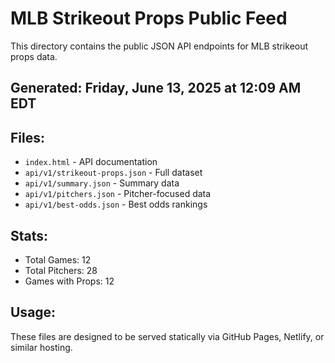 # MLB Strikeout Props Public Feed

This directory contains the public JSON API endpoints for MLB strikeout props data.

## Generated: Friday, June 13, 2025 at 12:09 AM EDT

## Files:
- `index.html` - API documentation
- `api/v1/strikeout-props.json` - Full dataset
- `api/v1/summary.json` - Summary data
- `api/v1/pitchers.json` - Pitcher-focused data  
- `api/v1/best-odds.json` - Best odds rankings

## Stats:
- Total Games: 12
- Total Pitchers: 28
- Games with Props: 12

## Usage:
These files are designed to be served statically via GitHub Pages, Netlify, or similar hosting.
